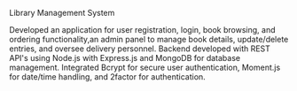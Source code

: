 Library Management System


Developed an application for user registration, login, book browsing, and 
ordering functionality,an admin panel to manage book details, 
update/delete entries, and oversee delivery personnel.
Backend developed with REST API's using Node.js with Express.js and 
MongoDB for database management.
Integrated Bcrypt for secure user authentication, Moment.js for date/time 
handling, and 2factor for authentication.